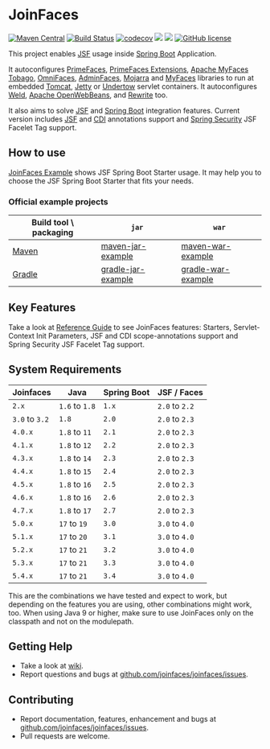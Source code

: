 JoinFaces
=============================
[![Maven Central](https://maven-badges.herokuapp.com/maven-central/org.joinfaces/jsf-spring-boot-starter/badge.svg)](https://maven-badges.herokuapp.com/maven-central/org.joinfaces/jsf-spring-boot-starter)
[![Build Status](https://github.com/joinfaces/joinfaces/actions/workflows/gradle.yml/badge.svg)](https://github.com/joinfaces/joinfaces/actions/workflows/gradle.yml)
[![codecov](https://codecov.io/gh/joinfaces/joinfaces/branch/master/graph/badge.svg)](https://codecov.io/gh/joinfaces/joinfaces)
[![](https://img.shields.io/badge/javadoc-stable-green.svg)](https://docs.joinfaces.org/current/api)
[![](https://img.shields.io/badge/reference%20guide-stable-green.svg)](https://docs.joinfaces.org/current/reference)
[![GitHub license](https://img.shields.io/github/license/joinfaces/joinfaces.svg)](https://github.com/joinfaces/joinfaces/blob/master/LICENSE.txt)

This project enables [JSF](https://www.oracle.com/technetwork/java/javaee/javaserverfaces-139869.html) usage inside [Spring Boot](https://projects.spring.io/spring-boot/) Application.

It autoconfigures 
[PrimeFaces](https://primefaces.org/), 
[PrimeFaces Extensions](http://primefaces-extensions.github.io/), 
[Apache MyFaces Tobago](https://github.com/apache/myfaces-tobago), 
[OmniFaces](http://omnifaces.org/),
[AdminFaces](https://adminfaces.github.io/site/), 
[Mojarra](https://javaserverfaces.java.net/) and 
[MyFaces](http://myfaces.apache.org/) libraries to run at embedded 
[Tomcat](http://tomcat.apache.org/), 
[Jetty](http://www.eclipse.org/jetty) or 
[Undertow](http://undertow.io) servlet containers.
It autoconfigures [Weld](http://weld.cdi-spec.org),
[Apache OpenWebBeans](https://openwebbeans.apache.org/), and
[Rewrite](https://www.ocpsoft.org/rewrite/) too.

It also aims to solve [JSF](https://www.oracle.com/technetwork/java/javaee/javaserverfaces-139869.html) and [Spring Boot](https://projects.spring.io/spring-boot/) integration features. Current version includes [JSF](https://www.oracle.com/technetwork/java/javaee/javaserverfaces-139869.html) and [CDI](https://www.cdi-spec.org/) annotations support and [Spring Security](https://projects.spring.io/spring-security/) JSF Facelet Tag support.

## How to use

[JoinFaces Example](https://github.com/joinfaces/joinfaces-maven-jar-example) shows JSF Spring Boot Starter usage. It may help you to choose the JSF Spring Boot Starter that fits your needs.

### Official example projects

|Build tool \ packaging| `jar` | `war`
|---|---|---|
|[Maven](https://maven.apache.org/)|[maven-jar-example](https://github.com/joinfaces/joinfaces-maven-jar-example)|[maven-war-example](https://github.com/joinfaces/joinfaces-maven-war-example)|
|[Gradle](https://gradle.org/)|[gradle-jar-example](https://github.com/joinfaces/joinfaces-gradle-jar-example)|[gradle-war-example](https://github.com/joinfaces/joinfaces-gradle-war-example)|

## Key Features

Take a look at [Reference Guide](https://docs.joinfaces.org/master-SNAPSHOT/reference/) to see JoinFaces features: Starters, Servlet-Context Init Parameters, JSF and CDI scope-annotations support and Spring Security JSF Facelet Tag support.

## System Requirements

Joinfaces | Java           | Spring Boot | JSF / Faces
----------|----------------|-------------|-----
`2.x`     | `1.6` to `1.8` | `1.x`       |`2.0` to `2.2`
`3.0` to `3.2`| `1.8`          | `2.0`       |`2.0` to `2.3`
`4.0.x`   | `1.8` to `11`  | `2.1`       |`2.0` to `2.3`
`4.1.x`   | `1.8` to `12`  | `2.2`       |`2.0` to `2.3`
`4.3.x`   | `1.8` to `14`  | `2.3`       |`2.0` to `2.3`
`4.4.x`   | `1.8` to `15`  | `2.4`       |`2.0` to `2.3`
`4.5.x`   | `1.8` to `16`  | `2.5`       |`2.0` to `2.3`
`4.6.x`   | `1.8` to `16`  | `2.6`       |`2.0` to `2.3`
`4.7.x`   | `1.8` to `17`  | `2.7`       |`2.0` to `2.3`
`5.0.x`   | `17` to `19`   | `3.0`       |`3.0` to `4.0`
`5.1.x`   | `17` to `20`   | `3.1`       |`3.0` to `4.0`
`5.2.x`   | `17` to `21`   | `3.2`       |`3.0` to `4.0`
`5.3.x`   | `17` to `21`   | `3.3`       |`3.0` to `4.0`
`5.4.x`   | `17` to `21`   | `3.4`       |`3.0` to `4.0`

This are the combinations we have tested and expect to work, but depending on the features you are using, other combinations might work, too.
When using Java 9 or higher, make sure to use JoinFaces only on the classpath and not on the modulepath.

## Getting Help

* Take a look at [wiki](https://github.com/joinfaces/joinfaces/wiki).
* Report questions and bugs at [github.com/joinfaces/joinfaces/issues](https://github.com/joinfaces/joinfaces/issues).

## Contributing

* Report documentation, features, enhancement and bugs at [github.com/joinfaces/joinfaces/issues](https://github.com/joinfaces/joinfaces/issues).
* Pull requests are welcome.
